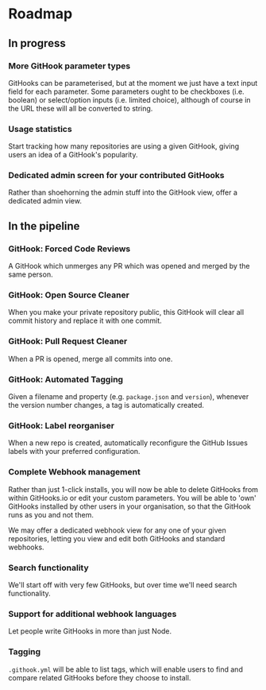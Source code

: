 # Roadmap

## In progress

### More GitHook parameter types
GitHooks can be parameterised, but at the moment we just have a text input field for each parameter. Some parameters ought to be checkboxes (i.e. boolean) or select/option inputs (i.e. limited choice), although of course in the URL these will all be converted to string.

### Usage statistics
Start tracking how many repositories are using a given GitHook, giving users an idea of a GitHook's popularity.

### Dedicated admin screen for your contributed GitHooks
Rather than shoehorning the admin stuff into the GitHook view, offer a dedicated admin view.

## In the pipeline

### GitHook: Forced Code Reviews
A GitHook which unmerges any PR which was opened and merged by the same person.

### GitHook: Open Source Cleaner
When you make your private repository public, this GitHook will clear all commit history and replace it with one commit.

### GitHook: Pull Request Cleaner
When a PR is opened, merge all commits into one.

### GitHook: Automated Tagging
Given a filename and property (e.g. `package.json` and `version`), whenever the version number changes, a tag is automatically created.

### GitHook: Label reorganiser
When a new repo is created, automatically reconfigure the GitHub Issues labels with your preferred configuration.

### Complete Webhook management
Rather than just 1-click installs, you will now be able to delete GitHooks from within GitHooks.io or edit your custom parameters. You will be able to 'own' GitHooks installed by other users in your organisation, so that the GitHook runs as you and not them.

We may offer a dedicated webhook view for any one of your given repositories, letting you view and edit both GitHooks and standard webhooks.

### Search functionality
We'll start off with very few GitHooks, but over time we'll need search functionality.

### Support for additional webhook languages
Let people write GitHooks in more than just Node.

### Tagging
`.githook.yml` will be able to list tags, which will enable users to find and compare related GitHooks before they choose to install.
